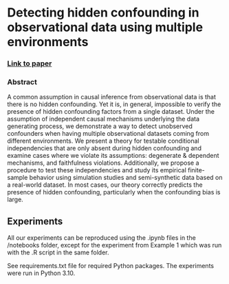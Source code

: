 # Detecting hidden confounding in observational data using multiple environments

### [Link to paper](https://arxiv.org/abs/2205.13935)

### Abstract

A common assumption in causal inference from observational data is that there is no hidden confounding. Yet it is, in general, impossible to verify the presence of hidden confounding factors from a single dataset. Under the assumption of independent causal mechanisms underlying the data generating process, we demonstrate a way to detect unobserved confounders when having multiple observational datasets coming from different environments. We present a theory for testable conditional independencies that are only absent during hidden confounding and examine cases where we violate its assumptions: degenerate & dependent mechanisms, and faithfulness violations. Additionally, we propose a procedure to test these independencies and study its empirical finite-sample behavior using simulation studies and semi-synthetic data based on a real-world dataset. In most cases, our theory correctly predicts the presence of hidden confounding, particularly when the confounding bias is large.

## Experiments

All our experiments can be reproduced using the .ipynb files in the /notebooks folder, except for the experiment from Example 1 which was run with the .R script in the same folder.

See requirements.txt file for required Python packages. The experiments were run in Python 3.10.

